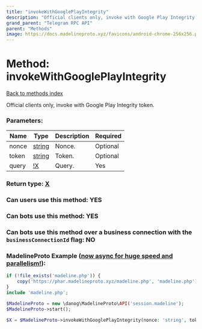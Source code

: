 ```yaml
---
title: "invokeWithGooglePlayIntegrity"
description: "Official clients only, invoke with Google Play Integrity token."
grand_parent: "Telegram RPC API"
parent: "Methods"
image: https://docs.madelineproto.xyz/favicons/android-chrome-256x256.png
---
```

# Method: invokeWithGooglePlayIntegrity
[Back to methods index](index.html)



Official clients only, invoke with Google Play Integrity token.

### Parameters:

| Name     |    Type       | Description | Required |
|----------|---------------|-------------|----------|
|nonce|[string](/API_docs/types/string.html) | Nonce. | Optional|
|token|[string](/API_docs/types/string.html) | Token. | Optional|
|query|[!X](/API_docs/types/!X.html) | Query. | Yes|


### Return type: [X](/API_docs/types/X.html)

### Can users use this method: **YES**


### Can bots use this method: **YES**


### Can bots use this method over a business connection with the `businessConnectionId` flag: **NO**


### MadelineProto Example ([now async for huge speed and parallelism!](https://docs.madelineproto.xyz/docs/ASYNC.html)):


```php
if (!file_exists('madeline.php')) {
    copy('https://phar.madelineproto.xyz/madeline.php', 'madeline.php');
}
include 'madeline.php';

$MadelineProto = new \danog\MadelineProto\API('session.madeline');
$MadelineProto->start();

$X = $MadelineProto->invokeWithGooglePlayIntegrity(nonce: 'string', token: 'string', query: $!X, );
```

